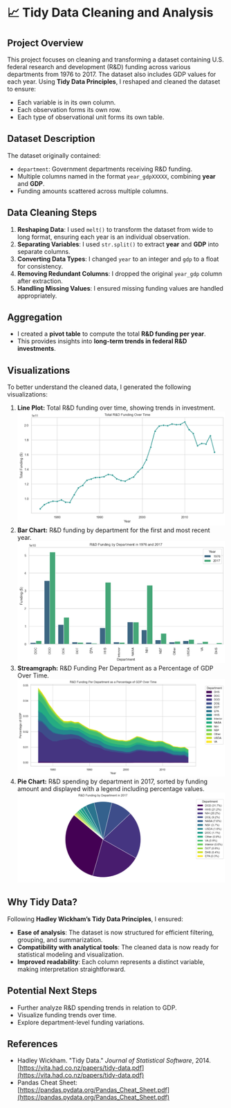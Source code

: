 # 📈 Tidy Data Cleaning and Analysis

## Project Overview
This project focuses on cleaning and transforming a dataset containing U.S. federal research and development (R&D) funding across various departments from 1976 to 2017. The dataset also includes GDP values for each year. Using **Tidy Data Principles**, I reshaped and cleaned the dataset to ensure:
- Each variable is in its own column.
- Each observation forms its own row.
- Each type of observational unit forms its own table.

## Dataset Description
The dataset originally contained:
- `department`: Government departments receiving R&D funding.
- Multiple columns named in the format `year_gdpXXXXX`, combining **year** and **GDP**.
- Funding amounts scattered across multiple columns.

## Data Cleaning Steps
1. **Reshaping Data**: I used `melt()` to transform the dataset from wide to long format, ensuring each year is an individual observation.
2. **Separating Variables**: I used `str.split()` to extract **year** and **GDP** into separate columns.
3. **Converting Data Types**: I changed `year` to an integer and `gdp` to a float for consistency.
4. **Removing Redundant Columns**: I dropped the original `year_gdp` column after extraction.
5. **Handling Missing Values**: I ensured missing funding values are handled appropriately.

## Aggregation
- I created a **pivot table** to compute the total **R&D funding per year**.
- This provides insights into **long-term trends in federal R&D investments**.

## Visualizations
To better understand the cleaned data, I generated the following visualizations:

1. **Line Plot:** Total R&D funding over time, showing trends in investment.
![LinePlot](visualization1.png)
2. **Bar Chart:** R&D funding by department for the first and most recent year.
![BarChart](visualization2.png)
3. **Streamgraph:** R&D Funding Per Department as a Percentage of GDP Over Time.
![Streamgraph](visualization3.png)
4. **Pie Chart:** R&D spending by department in 2017, sorted by funding amount and displayed with a legend including percentage values.
![PieChart](visualization4.png)

## Why Tidy Data?
Following **Hadley Wickham’s Tidy Data Principles**, I ensured:
- **Ease of analysis**: The dataset is now structured for efficient filtering, grouping, and summarization.
- **Compatibility with analytical tools**: The cleaned data is now ready for statistical modeling and visualization.
- **Improved readability**: Each column represents a distinct variable, making interpretation straightforward.

## Potential Next Steps
- Further analyze R&D spending trends in relation to GDP.
- Visualize funding trends over time.
- Explore department-level funding variations.

## References
- Hadley Wickham. "Tidy Data." *Journal of Statistical Software*, 2014. [https://vita.had.co.nz/papers/tidy-data.pdf](https://vita.had.co.nz/papers/tidy-data.pdf)
- Pandas Cheat Sheet: [https://pandas.pydata.org/Pandas_Cheat_Sheet.pdf](https://pandas.pydata.org/Pandas_Cheat_Sheet.pdf)

